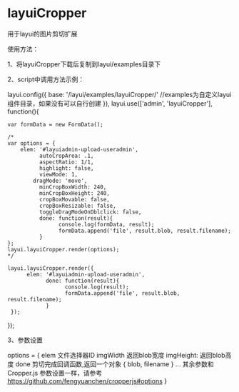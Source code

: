 # layuiCropper
用于layui的图片剪切扩展


使用方法：

1、将layuiCropper下载后复制到layui/examples目录下

2、script中调用方法示例：

layui.config({
    base: '/layui/examples/layuiCropper/' //examples为自定义layui组件目录，如果没有可以自行创建
}),
layui.use(['admin', 'layuiCropper'], function(){
    
    var formData = new FormData();
		
    /*
    var options = {
        elem: '#layuiadmin-upload-useradmin',
			  autoCropArea: .1,
			  aspectRatio: 1/1,
			  highlight: false,
			  viewMode: 1,
		  	dragMode: 'move',
			  minCropBoxWidth: 240,
			  minCropBoxHeight: 240,
			  cropBoxMovable: false,
			  cropBoxResizable: false,
			  toggleDragModeOnDblclick: false,
			  done: function(result){
				    console.log(formData, result);
				    formData.append('file', result.blob, result.filename);
			  }
    };
    layui.layuiCropper.render(options);
    */
    
    layui.layuiCropper.render({
          elem: '#layuiadmin-upload-useradmin',
			    done: function(result){ 
				      console.log(result);
				      formData.append('file', result.blob, result.filename);
			    }
     });
});

3、参数设置

options = {
    elem 文件选择器ID
    imgWidth 返回blob宽度
    imgHeight: 返回blob高度
    done 剪切完成回调函数,返回一个对象 { blob, filename }
    ... 其余参数和 Cropper.js 参数设置一样，请参考 https://github.com/fengyuanchen/cropperjs#options
}



